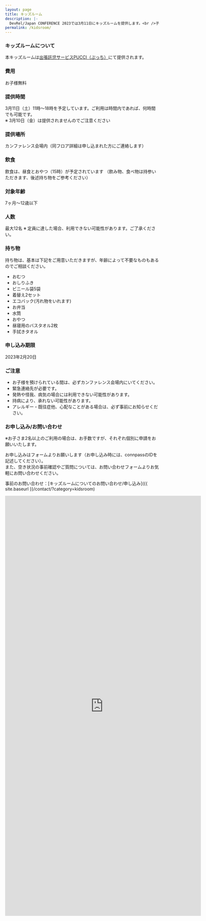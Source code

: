 ```yaml
---
layout: page
title: キッズルーム
description: |-
  DevRel/Japan CONFERENCE 2023では3月11日にキッズルームを提供します。<br />子育て支援として、キッズルーム利用者にはカンファレンス<strong>無料チケットを提供</strong>します。<br />人数制限&申し込み期限がありますので、お早めにお申し込みください。<br />![](/japan-2023/image/kidsroom/kidsroom-2.jpg)
permalink: /kidsroom/
---
```


### キッズルームについて

本キッズルームは[出張託児サービスPUCCI（ぷっち）](http://pucci-kids.net/)にて提供されます。

### 費用

お子様無料

### 提供時間

3月11日（土）11時〜18時を予定しています。ご利用は時間内であれば、何時間でも可能です。<br>
※ 3月10日（金）は提供されませんのでご注意ください

### 提供場所
カンファレンス会場内（同フロア詳細は申し込まれた方にご連絡します）

### 飲食
飲食は、昼食とおやつ（15時）が予定されています
（飲み物、食べ物は持参いただきます、後述持ち物をご参考ください）

### 対象年齢
7ヶ月〜12歳以下

### 人数
最大12名
※ 定員に達した場合、利用できない可能性があります。ご了承ください。

### 持ち物
持ち物は、基本は下記をご用意いただきますが、年齢によって不要なものもあるのでご相談ください。

- おむつ
- おしりふき
- ビニール袋5袋
- 着替え2セット
- エコバック(汚れ物をいれます)
- お弁当
- 水筒
- おやつ
- 昼寝用のバスタオル2枚
- 手拭きタオル

### 申し込み期限
2023年2月20日

### ご注意
- お子様を預けられている間は、必ずカンファレンス会場内にいてください。
- 緊急連絡先が必要です。
- 発熱や怪我、病気の場合には利用できない可能性があります。
- 持病により、承れない可能性があります。
- アレルギー・既往症他、心配なことがある場合は、必ず事前にお知らせください。

### お申し込み/お問い合わせ
※お子さま2名以上のご利用の場合は、お手数ですが、それぞれ個別に申請をお願いいたします。

お申し込みはフォームよりお願いします（お申し込み時には、connpassのIDを記述してください）。<br>
また、空き状況の事前確認やご質問については、お問い合わせフォームよりお気軽にお問い合わせください。

事前のお問い合わせ：[キッズルームについてのお問い合わせ/申し込み]({{ site.baseurl }}/contact/?category=kidsroom)

<iframe src="https://docs.google.com/forms/d/e/1FAIpQLSfZXAkeqErsesL77WbqYwRXLwe1-fIzUv6MTlbeIcJD25TMiw/viewform?embedded=true" width="640" height="1375" frameborder="0" marginheight="0" marginwidth="0">読み込んでいます…</iframe>


